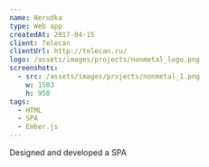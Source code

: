 ```yaml
---
name: Nerudka
type: Web app
createdAt: 2017-04-15
client: Telecan
clientUrl: http://telecan.ru/
logo: /assets/images/projects/nonmetal_logo.png
screenshots: 
  - src: /assets/images/projects/nonmetal_1.png
    w: 1503
    h: 950
tags: 
  - HTML
  - SPA 
  - Ember.js
---
```

 
Designed and developed a SPA
